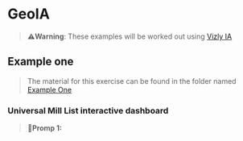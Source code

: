 # GeoIA
> **⚠️Warning**:
> These examples will be worked out using [Vizly IA](https://vizly.fyi/app)

## Example one
> The material for this exercise can be found in the folder named [Example One](./Example_one)
### Universal Mill List interactive dashboard
>**🚨Promp 1:**
>

